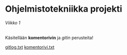 # Ohjelmistotekniikka projekti

###### Viikko 1

Käsitellään **komentorivin** ja *gitin* perusteita!

[gitlog.txt](https://github.com/SJET-Code/ot-harjoitustyo/blob/master/laskarit/viikko1/gitlog.txt)
[komentorivi.txt](https://github.com/SJET-Code/ot-harjoitustyo/blob/master/laskarit/viikko1/komentorivi.txt)

